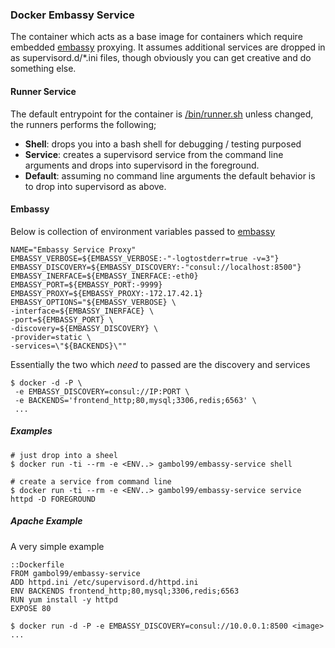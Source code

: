
### **Docker Embassy Service**

The container which acts as a base image for containers which require embedded [embassy](https://github.com/gambol99/embassy) proxying. It assumes additional services are dropped in as supervisord.d/*.ini files, though obviously you can get creative and do something else. 

#### **Runner Service**

The default entrypoint for the container is [/bin/runner.sh](https://github.com/gambol99/docker-embassy/blob/master/config/runner.sh) unless changed, the runners performs the following;

 * **Shell**: drops you into a bash shell for debugging / testing purposed
 * **Service**: creates a supervisord service from the command line arguments and drops into supervisord in the foreground.
 * **Default**: assuming no command line arguments the default behavior is to drop into supervisord as above.

#### **Embassy**

Below is collection of environment variables passed to  [embassy](https://github.com/gambol99/embassy)
  
    NAME="Embassy Service Proxy"
    EMBASSY_VERBOSE=${EMBASSY_VERBOSE:-"-logtostderr=true -v=3"}
    EMBASSY_DISCOVERY=${EMBASSY_DISCOVERY:-"consul://localhost:8500"}
    EMBASSY_INERFACE=${EMBASSY_INERFACE:-eth0}
    EMBASSY_PORT=${EMBASSY_PORT:-9999}
    EMBASSY_PROXY=${EMBASSY_PROXY:-172.17.42.1}
    EMBASSY_OPTIONS="${EMBASSY_VERBOSE} \
    -interface=${EMBASSY_INERFACE} \
    -port=${EMBASSY_PORT} \
    -discovery=${EMBASSY_DISCOVERY} \
    -provider=static \
    -services=\"${BACKENDS}\""

Essentially the two which *need* to passed are the discovery and services 

    $ docker -d -P \
     -e EMBASSY_DISCOVERY=consul://IP:PORT \
     -e BACKENDS='frontend_http;80,mysql;3306,redis;6563' \
     ...

##### **Examples**
  
    # just drop into a sheel
    $ docker run -ti --rm -e <ENV..> gambol99/embassy-service shell
    
    # create a service from command line
    $ docker run -ti --rm -e <ENV..> gambol99/embassy-service service httpd -D FOREGROUND

##### **Apache Example**

A very simple example

    ::Dockerfile
    FROM gambol99/embassy-service
    ADD httpd.ini /etc/supervisord.d/httpd.ini
    ENV BACKENDS frontend_http;80,mysql;3306,redis;6563
    RUN yum install -y httpd
    EXPOSE 80
  
    $ docker run -d -P -e EMBASSY_DISCOVERY=consul://10.0.0.1:8500 <image>
    ...

